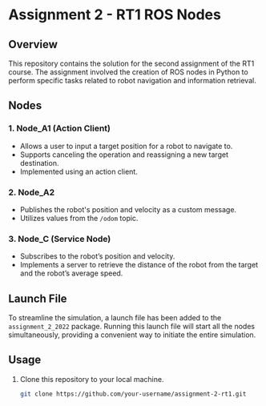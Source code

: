 # Assignment 2 - RT1 ROS Nodes

## Overview
This repository contains the solution for the second assignment of the RT1 course. The assignment involved the creation of ROS nodes in Python to perform specific tasks related to robot navigation and information retrieval.

## Nodes

### 1. Node_A1 (Action Client)
- Allows a user to input a target position for a robot to navigate to.
- Supports canceling the operation and reassigning a new target destination.
- Implemented using an action client.

### 2. Node_A2
- Publishes the robot's position and velocity as a custom message.
- Utilizes values from the `/odom` topic.

### 3. Node_C (Service Node)
- Subscribes to the robot’s position and velocity.
- Implements a server to retrieve the distance of the robot from the target and the robot’s average speed.

## Launch File
To streamline the simulation, a launch file has been added to the `assignment_2_2022` package. Running this launch file will start all the nodes simultaneously, providing a convenient way to initiate the entire simulation.

## Usage
1. Clone this repository to your local machine.
   ```bash
   git clone https://github.com/your-username/assignment-2-rt1.git
